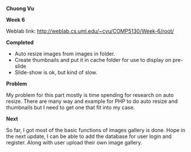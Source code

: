**Chuong Vu**

**Week 6**

Weblab link: http://weblab.cs.uml.edu/~cvu/COMP5130/Week-6/root/

**Completed**

- Auto resize images from images in folder.
- Create thumbnails and put it in cache folder for use to display on pre-slide
- Slide-show is ok, but kind of slow.

**Problem**

My problem for this part mostly is time spending for research on auto resize. There are many way and example for PHP to do auto resize and thumbnails but I need to get one that fit into my case.


**Next**

So far, I got most of the basic functions of images gallery is done. Hope in the next update, I can be able to add the database for user login and register. Along with user upload their own image gallery.
